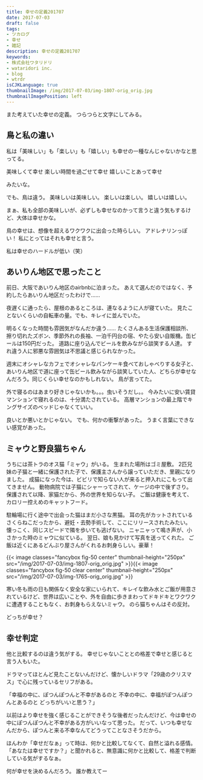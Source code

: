 ```yaml
---
title: 幸せの定義201707
date: 2017-07-03
draft: false
tags:
- ツカログ
- 幸せ
- 雑記
description: 幸せの定義201707
keywords:
- 株式会社ワタリドリ
- wataridori inc.
- blog
- wtrdr
isCJKLanguage: true
thumbnailImage: /img/2017-07-03/img-1807-orig_orig.jpg
thumbnailImagePosition: left
---
```

また考えていた幸せの定義。
つらつらと文字にしてみる。

## 鳥と私の違い
私は「美味しい」も「楽しい」も「嬉しい」も幸せの一種なんじゃないかなと思ってる。

美味しくて幸せ
楽しい時間を過ごせて幸せ
嬉しいことあって幸せ

みたいな。

でも、鳥は違う。
美味しいは美味しい。
楽しいは楽しい。
嬉しいは嬉しい。

まぁ、私も全部の美味しいが、必ずしも幸せなのかって言うと違う気もするけど、大体は幸せかな。

鳥の幸せは、想像を超えるワクワクに出会った時らしい。
アドレナリンっぽい！
私にとってはそれも幸せと言う。

私は幸せのハードルが低い（笑）

## あいりん地区で思ったこと
前日、大阪であいりん地区のairbnbに泊まった。
あえて選んだのではなく、予約したらあいりん地区だったわけで……

夜遅くに通ったら、屋根のあるところは、連なるように人が寝ていた。
見たことないくらいの自転車の量。でも、キレイに並んでいた。

明るくなった時間も雰囲気がなんだか違う……
たくさんある生活保護相談所、擦り切れたズボン、季節外れの長袖、一泊千円台の宿、やたら安い自販機。缶ビールは150円だった。
道路に座り込んでビールを飲みながら談笑する人達。
すれ違う人に邪悪な雰囲気は不思議と感じられなかった。

週末にオシャレなカフェでオシャレなパンケーキ食べておしゃべりする女子と、あいりん地区で道に座って缶ビール飲みながら談笑していた人、どちらが幸せなんだろう。同じくらい幸せなのかもしれない。
鳥が言ってた。

外で寝るのはあまり好きじゃないかも。。。虫いそうだし。。
今みたいに安い賃貸マンションで寝れるのは、十分満たされている。
高層マンションの最上階でキングサイズのベッドじゃなくていい。

良いとか悪いとかじゃない。
でも、何かの衝撃があった。
うまく言葉にできない感覚があった。

## ミャウと野良猫ちゃん
うちには茶トラのオス猫「ミャウ」がいる。
生まれた場所はゴミ屋敷。
2匹兄妹の子猫と一緒に保護された子で、保護主さんから譲っていただき、里親になりました。
成猫になった今は、ビビリで知らない人が来ると押入れにこもって出てきません。
動物病院では子猫にシャーってされて、ケージの中で後ずさり。
保護されて以降、家猫だから、外の世界を知らない子。
ご飯は健康を考えて、カロリー控えめのキャットフード。

駐輪場に行く途中で出会った猫はまだ小さな黒猫。
耳の先がカットされているさくらねこだったから、避妊・去勢手術して、ここにリリースされたみたい。
懐っこく、同じスピードで隣を歩いても逃げない。
ニャニャって鳴き声が、小さかった時のミャウに似ている。
翌日、娘も見かけて写真を送ってくれた。
ご飯は近くにあるどんぶり屋さんがくれるお刺身らしい。豪華！

{{< image classes="fancybox fig-50 center" thumbnail-height="250px" src="/img/2017-07-03/img-1807-orig_orig.jpg" >}}{{< image classes="fancybox fig-50 clear center" thumbnail-height="250px" src="/img/2017-07-03/img-1765-orig_orig.jpg" >}}

寒い冬も雨の日も関係なく安全な家にいられて、キレイな飲み水とご飯が用意されているけど、世界は広いことや、外を自由に歩きまわってドキドキとワクワクに遭遇することもなく、お刺身もらえないミャウ。
のら猫ちゃんはその反対。

どっちが幸せ？

## 幸せ判定
他と比較するのは違う気がする。
幸せじゃないこととの格差で幸せと感じると言う人もいた。

ドラマってほとんど見たことないんだけど、懐かしいドラマ「29歳のクリスマス」で心に残っているセリフがある。

「幸福の中に、ぽつんぽつんと不幸があるのと
不幸の中に、幸福がぽつんぽつんとあるのと
どっちがいいと思う？」

以前はより幸せを強く感じることができそうな後者だったんだけど、今は幸せの中にぽつんぽつんと不幸がある方がいいなって思った。
だって、いつも幸せなんだから、ぽつんと来る不幸なんてどうってことなさそうだから。

ほんわか「幸せだなぁ」って時は、何かと比較してなくて、自然と溢れる感情。
「あなたは幸せですか？」と聞かれると、無意識に何かと比較して、格差で判断している気がするなぁ。

何が幸せを決めるんだろう。
誰か教えてー

